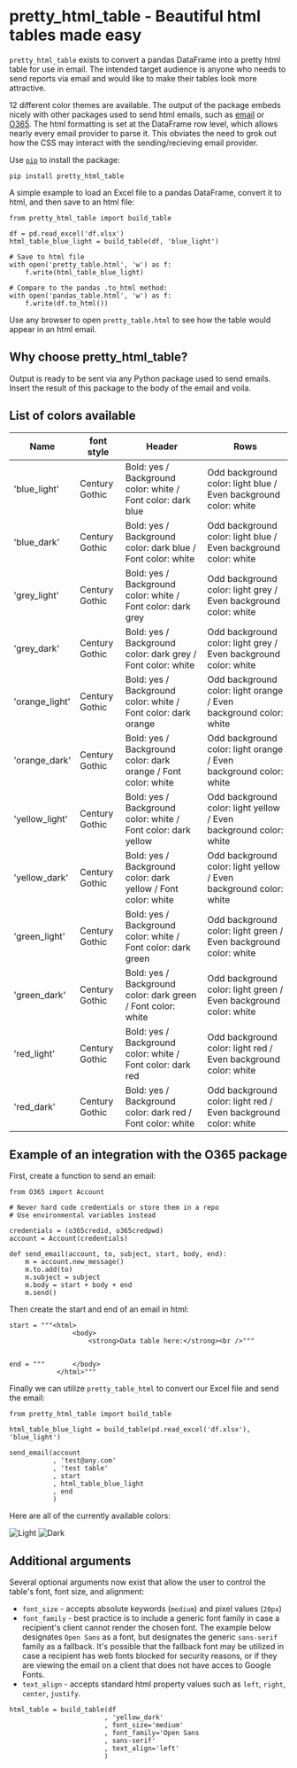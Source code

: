 # pretty_html_table - Beautiful html tables made easy

`pretty_html_table` exists to convert a pandas DataFrame into a pretty html table for use in email.  The intended target audience is anyone who needs to send reports via email and would like to make their tables look more attractive.

12 different color themes are available. The output of the package embeds nicely with other packages used to send html emails, such as [email](https://docs.python.org/3/library/email.examples.html) or [O365](https://pypi.org/project/O365/).
The html formatting is set at the DataFrame row level, which allows nearly every email provider to parse it.  This obviates the need to grok out how the CSS may interact with the sending/recieving email provider.

Use [`pip`](https://pypi.org/project/pretty-html-table/) to install the package:

```
pip install pretty_html_table
```

A simple example to load an Excel file to a pandas DataFrame, convert it to html, and then save to an html file:

```
from pretty_html_table import build_table

df = pd.read_excel('df.xlsx')
html_table_blue_light = build_table(df, 'blue_light')

# Save to html file
with open('pretty_table.html', 'w') as f:
    f.write(html_table_blue_light)

# Compare to the pandas .to_html method:
with open('pandas_table.html', 'w') as f:
    f.write(df.to_html())
```

Use any browser to open `pretty_table.html` to see how the table would appear in an html email.


## Why choose pretty_html_table?

Output is ready to be sent via any Python package used to send emails. Insert the result of this package to the body of the email and voila.


## List of colors available

| Name          | font style     | Header                                                        | Rows                                                              |
|---------------|----------------|---------------------------------------------------------------|-------------------------------------------------------------------|
| 'blue_light'  | Century Gothic | Bold: yes / Background color: white / Font color: dark blue   | Odd background color: light blue / Even background color: white   |
| 'blue_dark'    | Century Gothic | Bold: yes / Background color: dark blue / Font color: white   | Odd background color: light blue / Even background color: white   |
| 'grey_light'   | Century Gothic | Bold: yes / Background color: white / Font color: dark grey   | Odd background color: light grey / Even background color: white   |
| 'grey_dark'    | Century Gothic | Bold: yes / Background color: dark grey / Font color: white   | Odd background color: light grey / Even background color: white   |
| 'orange_light' | Century Gothic | Bold: yes / Background color: white / Font color: dark orange | Odd background color: light orange / Even background color: white |
| 'orange_dark'  | Century Gothic | Bold: yes / Background color: dark orange / Font color: white | Odd background color: light orange / Even background color: white |
| 'yellow_light' | Century Gothic | Bold: yes / Background color: white / Font color: dark yellow | Odd background color: light yellow / Even background color: white |
| 'yellow_dark'  | Century Gothic | Bold: yes / Background color: dark yellow / Font color: white | Odd background color: light yellow / Even background color: white |
| 'green_light'  | Century Gothic | Bold: yes / Background color: white / Font color: dark green  | Odd background color: light green / Even background color: white  |
| 'green_dark'   | Century Gothic | Bold: yes / Background color: dark green / Font color: white  | Odd background color: light green / Even background color: white  |
| 'red_light'  | Century Gothic | Bold: yes / Background color: white / Font color: dark red | Odd background color: light red / Even background color: white  |
| 'red_dark'   | Century Gothic | Bold: yes / Background color: dark red / Font color: white  | Odd background color: light red / Even background color: white  |


## Example of an integration with the O365 package

First, create a function to send an email:

```
from O365 import Account

# Never hard code credentials or store them in a repo
# Use environmental variables instead

credentials = (o365credid, o365credpwd)
account = Account(credentials)

def send_email(account, to, subject, start, body, end):
    m = account.new_message()
    m.to.add(to)
    m.subject = subject
    m.body = start + body + end
    m.send()
```

Then create the start and end of an email in html:

```
start = """<html>
                <body>
                    <strong>Data table here:</strong><br />"""


end = """       </body>
            </html>"""
```

Finally we can utilize `pretty_table_html` to convert our Excel file and send the email:

```
from pretty_html_table import build_table

html_table_blue_light = build_table(pd.read_excel('df.xlsx'), 'blue_light')

send_email(account
           , 'test@any.com'
           , 'test table'
           , start
           , html_table_blue_light
           , end
           )
```

Here are all of the currently available colors: 

![Light](image/1.PNG)
![Dark](image/2.PNG)

## Additional arguments
Several optional arguments now exist that allow the user to control the table's font, font size, and alignment:

* `font_size` - accepts absolute keywords (`medium`) and pixel values (`20px`)
* `font_family` - best practice is to include a generic font family in case a recipient's client cannot render the chosen font.  The example below designates `Open Sans` as a font, but designates the generic `sans-serif` family as a fallback.  It's possible that the fallback font may be utilized in case a recipient has web fonts blocked for security reasons, or if they are viewing the email on a client that does not have acces to Google Fonts.
* `text_align` - accepts standard html property values such as `left`, `right`, `center`, `justify`.

```
html_table = build_table(df
                        , 'yellow_dark'
                        , font_size='medium'
                        , font_family='Open Sans
                        , sans-serif'
                        , text_align='left'
                        )
```